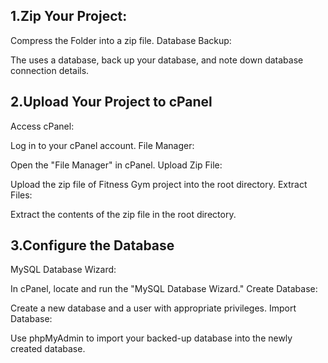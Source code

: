 ## 1.Zip Your Project:

Compress the Folder into a zip file.
Database Backup:

The uses a database, back up your database, and note down database connection details.

## 2.Upload Your Project to cPanel

Access cPanel:

Log in to your cPanel account.
File Manager:

Open the "File Manager" in cPanel.
Upload Zip File:

Upload the zip file of Fitness Gym project into the root directory.
Extract Files:

Extract the contents of the zip file in the root directory.

## 3.Configure the Database
MySQL Database Wizard:

In cPanel, locate and run the "MySQL Database Wizard."
Create Database:

Create a new database and a user with appropriate privileges.
Import Database:

Use phpMyAdmin to import your backed-up database into the newly created database.

